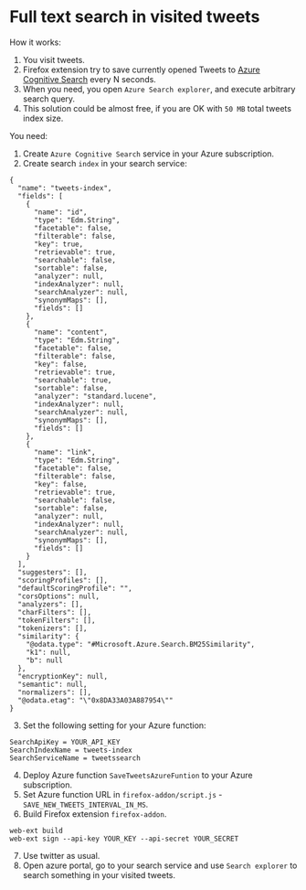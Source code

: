 # Full text search in visited tweets

How it works:
1. You visit tweets.
2. Firefox extension try to save currently opened Tweets to [Azure Cognitive Search](https://azure.microsoft.com/en-us/services/search/) every N seconds. 
3. When you need, you open `Azure Search explorer`, and execute arbitrary search query.
4. This solution could be almost free, if you are OK with `50 MB` total tweets index size.

You need:
1. Create `Azure Cognitive Search` service in your Azure subscription.
2. Create search `index` in your search service:
```
{
  "name": "tweets-index",
  "fields": [
    {
      "name": "id",
      "type": "Edm.String",
      "facetable": false,
      "filterable": false,
      "key": true,
      "retrievable": true,
      "searchable": false,
      "sortable": false,
      "analyzer": null,
      "indexAnalyzer": null,
      "searchAnalyzer": null,
      "synonymMaps": [],
      "fields": []
    },
    {
      "name": "content",
      "type": "Edm.String",
      "facetable": false,
      "filterable": false,
      "key": false,
      "retrievable": true,
      "searchable": true,
      "sortable": false,
      "analyzer": "standard.lucene",
      "indexAnalyzer": null,
      "searchAnalyzer": null,
      "synonymMaps": [],
      "fields": []
    },
    {
      "name": "link",
      "type": "Edm.String",
      "facetable": false,
      "filterable": false,
      "key": false,
      "retrievable": true,
      "searchable": false,
      "sortable": false,
      "analyzer": null,
      "indexAnalyzer": null,
      "searchAnalyzer": null,
      "synonymMaps": [],
      "fields": []
    }
  ],
  "suggesters": [],
  "scoringProfiles": [],
  "defaultScoringProfile": "",
  "corsOptions": null,
  "analyzers": [],
  "charFilters": [],
  "tokenFilters": [],
  "tokenizers": [],
  "similarity": {
    "@odata.type": "#Microsoft.Azure.Search.BM25Similarity",
    "k1": null,
    "b": null
  },
  "encryptionKey": null,
  "semantic": null,
  "normalizers": [],
  "@odata.etag": "\"0x8DA33A03A887954\""
}
```
3. Set the following setting for your Azure function:
```
SearchApiKey = YOUR_API_KEY
SearchIndexName = tweets-index
SearchServiceName = tweetssearch
```
4. Deploy Azure function `SaveTweetsAzureFuntion` to your Azure subscription. 
5. Set Azure function URL in `firefox-addon/script.js` - `SAVE_NEW_TWEETS_INTERVAL_IN_MS`.
6. Build Firefox extension `firefox-addon`.
```
web-ext build
web-ext sign --api-key YOUR_KEY --api-secret YOUR_SECRET
```
7. Use twitter as usual. 
8. Open azure portal, go to your search service and use `Search explorer` to search something in your visited tweets.  